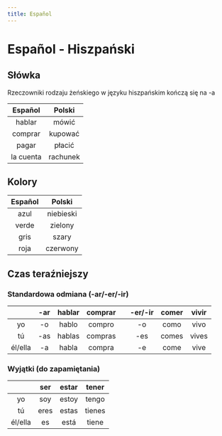 ```yaml
---
title: Español
---
```


# Español - Hiszpański

## Słówka

Rzeczowniki rodzaju żeńskiego w języku hiszpańskim kończą się na -a

|  Español  |  Polski  |
| :-------: | :------: |
|  hablar   |   mówić   |
|  comprar  | kupować  |
|   pagar   |  płacić  |
| la cuenta | rachunek |

## Kolory

| Español |  Polski   |
| :-----: | :-------: |
|  azul   | niebieski |
|  verde  |  zielony  |
|  gris   |   szary   |
|  roja   | czerwony  |

## Czas teraźniejszy

### Standardowa odmiana (-ar/-er/-ir)

|         | -ar | hablar | comprar |     | -er/-ir | comer | vivir |
| :-----: | :-: | :----: | :-----: | :-: | :-----: | :---: | :---: |
|   yo    | -o  | hablo  | compro  |     |   -o    | como  | vivo  |
|   tú    | -as | hablas | compras |     |   -es   | comes | vives |
| él/ella | -a  | habla  | compra  |     |   -e    | come  | vive  |

### Wyjątki (do zapamiętania)

|         | ser  | estar | tener  |
| :-----: | :--: | :---: | :----: |
|   yo    | soy  | estoy | tengo  |
|   tú    | eres | estas | tienes |
| él/ella |  es  | está  | tiene  |
